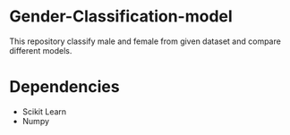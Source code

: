 # Gender-Classification-model
This repository classify male and female from given dataset and compare different models.
# Dependencies
* Scikit Learn
* Numpy
